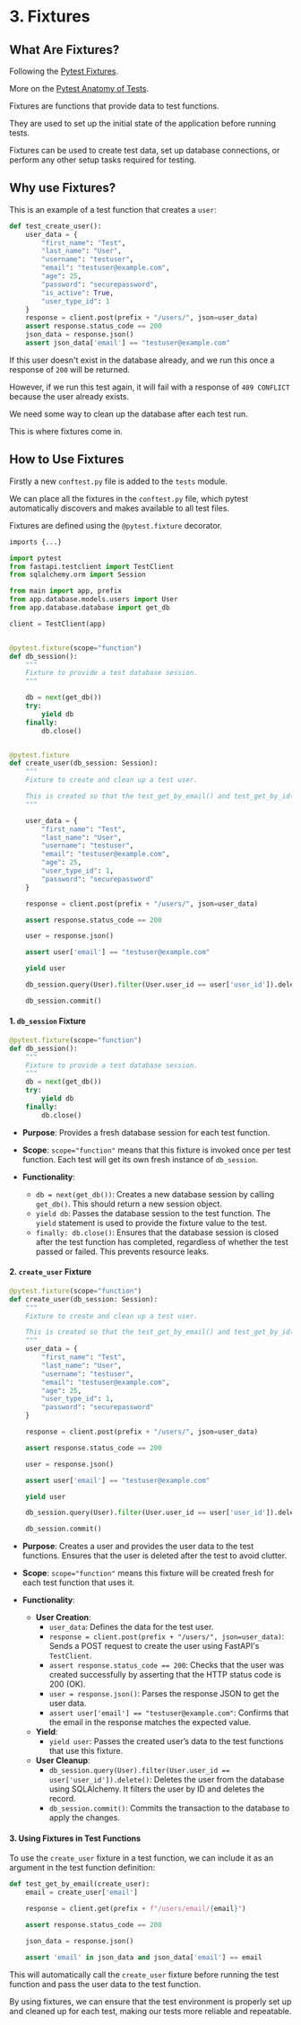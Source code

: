 # 3. Fixtures

## What Are Fixtures?

Following the [Pytest Fixtures](https://docs.pytest.org/en/stable/explanation/fixtures.html).

More on the [Pytest Anatomy of Tests](https://docs.pytest.org/en/stable/explanation/anatomy.html#test-anatomy).

Fixtures are functions that provide data to test functions.

They are used to set up the initial state of the application before running tests.

Fixtures can be used to create test data,
set up database connections,
or perform any other setup tasks required for testing.

## Why use Fixtures?

This is an example of a test function that creates a `user`:

```python
def test_create_user():
    user_data = {
        "first_name": "Test",
        "last_name": "User",
        "username": "testuser",
        "email": "testuser@example.com",
        "age": 25,
        "password": "securepassword",
        "is_active": True,
        "user_type_id": 1
    }
    response = client.post(prefix + "/users/", json=user_data)
    assert response.status_code == 200
    json_data = response.json()
    assert json_data['email'] == "testuser@example.com"
```

If this user doesn't exist in the database already, and we run this once a response of `200` will be returned.

However, if we run this test again, it will fail with a response of `409 CONFLICT` because the user already exists.

We need some way to clean up the database after each test run.

This is where fixtures come in.

## How to Use Fixtures

Firstly a new `conftest.py` file is added to the `tests` module.

We can place all the fixtures in the `conftest.py` file,
which pytest automatically discovers and makes available to all test files.

Fixtures are defined using the `@pytest.fixture` decorator.

```python
imports {...}

import pytest
from fastapi.testclient import TestClient
from sqlalchemy.orm import Session

from main import app, prefix
from app.database.models.users import User
from app.database.database import get_db

client = TestClient(app)


@pytest.fixture(scope="function")
def db_session():
    """
    Fixture to provide a test database session.
    """

    db = next(get_db())
    try:
        yield db
    finally:
        db.close()


@pytest.fixture
def create_user(db_session: Session):
    """
    Fixture to create and clean up a test user.

    This is created so that the test_get_by_email() and test_get_by_id() methods pass.
    """

    user_data = {
        "first_name": "Test",
        "last_name": "User",
        "username": "testuser",
        "email": "testuser@example.com",
        "age": 25,
        "user_type_id": 1,
        "password": "securepassword"
    }

    response = client.post(prefix + "/users/", json=user_data)

    assert response.status_code == 200

    user = response.json()

    assert user['email'] == "testuser@example.com"

    yield user

    db_session.query(User).filter(User.user_id == user['user_id']).delete()

    db_session.commit()

```

#### 1. **`db_session` Fixture**

```python
@pytest.fixture(scope="function")
def db_session():
    """
    Fixture to provide a test database session.
    """
    db = next(get_db())
    try:
        yield db
    finally:
        db.close()
```

- **Purpose**: Provides a fresh database session for each test function.

- **Scope**: `scope="function"` means that this fixture is invoked once per test function. Each test will get its own fresh instance of `db_session`.

- **Functionality**:
    - `db = next(get_db())`: Creates a new database session by calling `get_db()`. This should return a new session object.
    - `yield db`: Passes the database session to the test function. The `yield` statement is used to provide the fixture value to the test.
    - `finally: db.close()`: Ensures that the database session is closed after the test function has completed, regardless of whether the test passed or failed. This prevents resource leaks.

#### 2. **`create_user` Fixture**

```python
@pytest.fixture(scope="function")
def create_user(db_session: Session):
    """
    Fixture to create and clean up a test user.

    This is created so that the test_get_by_email() and test_get_by_id() methods pass.
    """
    user_data = {
        "first_name": "Test",
        "last_name": "User",
        "username": "testuser",
        "email": "testuser@example.com",
        "age": 25,
        "user_type_id": 1,
        "password": "securepassword"
    }

    response = client.post(prefix + "/users/", json=user_data)

    assert response.status_code == 200

    user = response.json()

    assert user['email'] == "testuser@example.com"

    yield user

    db_session.query(User).filter(User.user_id == user['user_id']).delete()

    db_session.commit()
```

- **Purpose**: Creates a user and provides the user data to the test functions. Ensures that the user is deleted after the test to avoid clutter.

- **Scope**: `scope="function"` means this fixture will be created fresh for each test function that uses it.

- **Functionality**:
    - **User Creation**:
        - `user_data`: Defines the data for the test user.
        - `response = client.post(prefix + "/users/", json=user_data)`: Sends a POST request to create the user using FastAPI's `TestClient`.
        - `assert response.status_code == 200`: Checks that the user was created successfully by asserting that the HTTP status code is 200 (OK).
        - `user = response.json()`: Parses the response JSON to get the user data.
        - `assert user['email'] == "testuser@example.com"`: Confirms that the email in the response matches the expected value.
    - **Yield**:
        - `yield user`: Passes the created user’s data to the test functions that use this fixture.
    - **User Cleanup**:
        - `db_session.query(User).filter(User.user_id == user['user_id']).delete()`: Deletes the user from the database using SQLAlchemy. It filters the user by ID and deletes the record.
        - `db_session.commit()`: Commits the transaction to the database to apply the changes.


#### 3. **Using Fixtures in Test Functions**

To use the `create_user` fixture in a test function, we can include it as an argument in the test function definition:

```python
def test_get_by_email(create_user):
    email = create_user['email']

    response = client.get(prefix + f"/users/email/{email}")

    assert response.status_code == 200

    json_data = response.json()

    assert 'email' in json_data and json_data['email'] == email
```

This will automatically call the `create_user` fixture before running the test function and pass the user data to the test function.

By using fixtures, we can ensure that the test environment is properly set up and cleaned up for each test, making our tests more reliable and repeatable.


